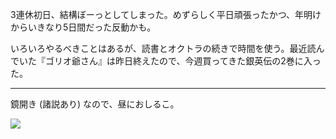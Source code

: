 3連休初日、結構ぼーっとしてしまった。めずらしく平日頑張ったかつ、年明けからいきなり5日間だった反動かも。

いろいろやるべきことはあるが、読書とオクトラの続きで時間を使う。最近読んでいた『ゴリオ爺さん』は昨日終えたので、今週買ってきた銀英伝の2巻に入った。

---

鏡開き (諸説あり) なので、昼におしるこ。

![](https://photos.apkas.net/medium/202501/20250111-125214.webp)
